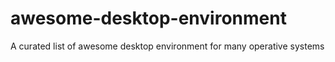 # awesome-desktop-environment
A curated list of awesome desktop environment for many operative systems
